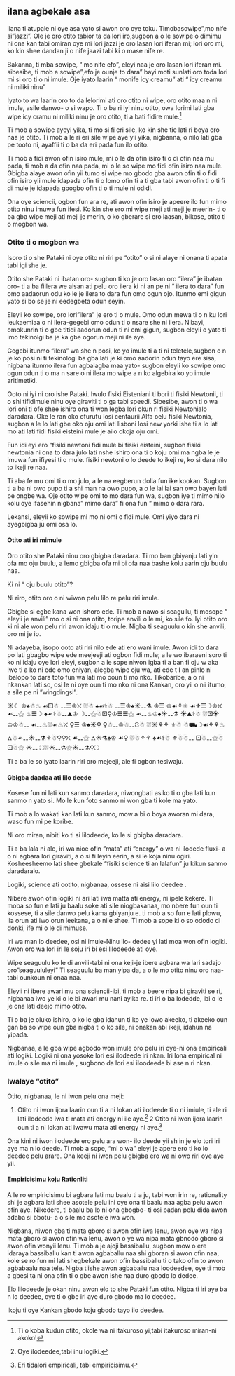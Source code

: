 ## ilana agbekale asa

ilana ti atupale ni oye asa yato si awon oro oye toku. Timobasowipe”,mo nife si”jazzi”. Ole je oro otito tabior ta da lori iro,sugbon a o le sowipe o dimimu ni ona kan tabi omiran oye mi lori jazzi je oro lasan lori iferan mi; lori oro mi, ko kin shee dandan ji o nife jaazi tabi ki o mase nife re.

Bakanna, ti mba sowipe, “ mo nife efo”, eleyi naa je oro lasan lori iferan mi. sibesibe, ti mob a sowipe”,efo je ounje to dara” bayi moti sunlati oro toda lori mi si oro ti o ni imule. Oje iyato laarin “ monife icy creamu” ati “ icy creamu ni miliki ninu”

Iyato to wa laarin oro to da lelorimi ati oro otito ni wipe, oro otito maa n ni imule, asile danwo- o si wapo. Ti o ba ri iyi ninu otito, owa lorimi lati gba wipe icy cramu ni miliki ninu je oro otito, ti a bati fidire mule.[^1]

Ti mob a sowipe ayeyi yika, ti mo si fi eri sile, ko kin she tie lati ri boya oro naa je otito. Ti mob a le ri eri sile wipe aye yii yika, nigbanna, o nilo lati gba pe tooto ni, ayaffii ti o ba da eri pada fun ilo otito.

Ti mob a fidi awon ofin isiro mule, mi o le da ofin isiro ti o di ofin naa mu pada, ti mob a da ofin naa pada, mi o le so wipe mo fidi ofin isiro naa mule. Gbigba alaye awon ofin yii tumo si wipe mo gbodo gba awon ofin ti o fidi ofin isiro yii mule idapada ofin ti o lomo ofin ti a ti gba tabi awon ofin ti o ti fi di mule je idapada gbogbo ofin ti o ti mule ni odidi.

Ona oye  sciencii, ogbon fun ara re, ati awon ofin isiro je apeere ilo fun  mimo otito ninu imuwa fun ifesi. Ko kin she ero mi wipe meji ati meji je meerin- ti o ba gba wipe meji ati meji je merin, o ko gberare si ero laasan, bikose, otito ti o mogbon wa.

### Otito ti o mogbon wa

Isoro ti o she Pataki ni oye otito ni riri pe “otito” o si ni alaye ni onana ti apata tabi igi she je.

Otito she Pataki ni ibatan oro- sugbon ti ko je oro lasan oro “ilera” je ibatan oro- ti a ba fiilera we aisan ati pelu oro ilera ki ni an pe ni “ ilera to dara” fun omo aadaorun odu ko le je ilera to dara fun omo ogun ojo. Itunmo emi gigun yato si bo se je ni eedegbeta odun seyin.

Eleyii ko sowipe, oro lori”ilera” je ero ti o mule. Omo odun mewa ti o n ku lori leukaemiaa o ni ilera-gegebi omo odun ti o nsare she ni ilera. Nibayi, omokunrin ti o gbe titidi aadorun odun ti ni emi gigun, sugbon eleyii o yato ti imo tekinolgi ba je ka gbe ogorun meji ni ile aye.

Gegebi itunmo “ilera” wa she n posi, ko yo imule ti a ti ni teletele,sugbon o n je ko posi ni ti tekinologi ba gba lati je ki omo aadorin odun tayo ere sisa, nigbana itunmo ilera fun agbalagba maa yato- sugbon eleyii ko sowipe omo ogun odun ti o ma n sare o ni ilera mo wipe a n ko algebira ko yo imule aritimetiki.

Ooto ni iyi ni oro ishe Pataki. Iwulo fisiki Eisteniani ti bori ti fisiki Newtonii, ti o shi tifidimule ninu oye giraviti ti o ga tabi speedi. Sibesibe, awon ti o wa lori oni ti ofe shee ishiro ona ti won legba lori okun ri fisiki Newtonialo daradara. Oke le ran oko ofurufu losi centaurii Alfa oelu fisiki Newtonia, sugbon a le lo lati gbe oko oju omi  lati lisboni losi new yorki ishe ti a lo lati mo ati lati fidi fisiki eisteini mule je ailo okoja oju omi.

Fun idi eyi ero “fisiki newtoni fidi mule bi fisiki eisteini, sugbon fisiki newtonia ni ona to dara julo lati nshe ishiro ona ti o koju omi ma ngba le je imuwa fun ifiyesi ti o mule. fisiki newtoni o lo deede to ikeji re, ko si dara nilo to ikeji re naa.

Ti aba fe mu omi ti o mo julo, a le na eegberun dolla fun ike kookan. Sugbon ti a ba ni owo pupo ti a shi man na owo pupo, a o le lai lai san owo bayen lati pe ongbe wa. Oje otito wipe omi to mo dara fun wa, sugbon iye ti mimo nilo kolu oye ifasehin nigbana” mimo dara” fi ona fun “ mimo o dara rara.

Lekansi, eleyii ko sowipe mi mo ni omi o fidi mule. Omi yiyo dara ni ayegbigba ju omi osa lo.

#### Otito ati iri mimule

Oro otito she Pataki ninu oro gbigba daradara. Ti mo ban gbiyanju lati yin ofa mo oju buulu, a lemo gbigba ofa mi bi ofa naa bashe kolu aarin oju buulu naa.

Ki ni “ oju buulu otito”?

Ni riro, otito oro o ni wiwon pelu lilo re pelu riri imule.

Gbigbe si egbe kana won ishoro ede. Ti mob a nawo si seagullu, ti mosope “ eleyii je anvili” mo o si ni ona otito, toripe anvili o le mi, ko sile fo. Iyi otito oro ki ni ale won pelu riri awon idaju ti o mule. Nigba ti seaguulu o kin she anvili, oro mi je io.

Ni adayeba, isopo ooto ati riri nilo ede ati ero wani imule. Awon idi to dara po lati gbagbo wipe ede meejeeji ati ogbon fidi mule; a le wo ibaraeni soro ti ko ni idaju oye lori eleyi, sugbon a le sope niwon igba ti a ban fi oju w aka iwe ti a ko ni ede omo eniyan, alegba wipe oju wa, ati ede t I an pinlo ni ibalopo to dara toto fun wa lati mo ooun ti mo nko. Tikobaribe, a o ni nkankan lati so, osi le ni oye oun ti mo nko ni ona Kankan, oro yii o nii itumo, a sile pe ni ”wingdingsi”.

☀☾ ♔♠☃♨ ☙⚀☃ ⚋☰♔⛌ ⛆☃ ♠☙⚕☃ ⚋☰♔♠☀⚋⚗ ♔☰ ♔☙⚘⚛ ☙⚜☰☽♔⛌ ☙⚋⚝ ♨☰☽ ♠☙⚕☃⚋⛰♔ ☽⚋⚝☃⚀⚲♔☰☰⚝ ☙⚋♨♔♠☀⚋⚗ ☀⛰⚕☃ ⛆⚀☀♔♔☃⚋ ☙⚋♨⛆☙♨⛌ ⚲☰ ♔♠☀⚲ ⚲☃⚋♔☃⚋⛻☃ ⛆☀⚘⚘ ⚜☃ ☃⛟☽☙⚘⚘♨ ⛼☃☙⚋☀⚋⚗⚘☃⚲⚲⛌ ☙⚋⚝ ⛼☀⚗♠♔ ☙⚲ ⛆☃⚘⚘ ♠☙⚕☃ ⚜☃☃⚋ ⚀☃⚋⚝☃⚀☃⚝ ☀⚋ ⛶⛆☀⚋⚗⚝☀⚋⚗⚲⛶

Ti a ba le so iyato laarin riri oro mejeeji, ale fi ogbon tesiwaju.

#### Gbigba daadaa ati lilo deede

Kosese fun ni lati kun sanmo daradara, niwongbati asiko ti o gba lati kun sanmo n yato si. Mo le kun foto sanmo ni won gba ti kole ma yato.

Ti mob a lo wakati kan lati kun sanmo, mow a bi o boya aworan mi dara, waso fun mi pe koribe.

Ni oro miran, nibiti ko ti si lilodeede, ko le si gbigba daradara.

Ti a ba lala ni ale, iri wa nioe ofin “mata” ati “energy” o wa ni ilodede fluxi- a o ni agbara lori giraviti, a o si fi leyin eerin, a si le koja ninu ogiri. Kosheesheemo lati shee gbekale “fisiki science ti an lalafun” ju kikun sanmo daradaralo.

Logiki, science ati ootito, nigbanaa, ossese ni aisi lilo deedee .

Nibere awon ofin logiki ni ari lati iwa matta ati energy, ni ipele kekere. Ti moba so fun e lati ju baalu soke ati sile niogbakanaa, mo nbere fun oun ti kossese, ti a sile danwo pelu kama gbiyanju e. ti mob a so fun e lati plowu, ila orun ati iwo orun leekana, a o nile shee. Ti mob a sope ki o so ododo di donki, ife mi o le di mimuse.

Iri wa man lo deedee, osi ni imule-Ninu ilo- dedee yi lati moa won ofin logiki. Awon oro wa lori iri le soju iri bi esi lilodeede ati oye.

Wipe seaguulu ko le di anvili-tabi ni ona keji-je ibere agbara wa lari sadajo oro”seaguululeyi” Ti seaguulu ba man yipa da, a o le mo otito ninu oro naa-tabi ounkoun ni onaa naa.

Eleyii ni ibere awari mu ona sciencii-ibi, ti mob a beere nipa bi giraviti se ri, nigbanaa iwo ye ki o le bi awari mu nani ayika re. ti iri o ba lodedde, ibi o le je ona lati deejo mimo otito.

Ti o ba je oluko ishiro, o ko le gba idahun ti ko ye lowo akeeko, ti akeeko oun gan ba so wipe oun gba nigba ti o ko sile, ni onakan abi ikeji, idahun na yipada.

Nigbanaa, a le gba wipe agbodo won imule oro pelu iri oye-ni ona empiricali ati logiki. Logiki ni ona yosoke lori esi ilodeede iri nkan. Iri lona empirical ni imule o sile ma ni imule , sugbono da lori esi iloodeede bi ase n ri nkan.

### Iwalaye “otito”

Otito, nigbanaa, le ni iwon pelu ona meji:

1. Otito ni iwon ijora laarin oun ti a ni lokan ati ilodeede ti o ni imiule, ti ale ri lati ilodeede iwa ti mata ati energy ni ile aye.[^2]
2 Otito ni iwon ijora laarin oun ti a ni lokan ati iwawu mata ati energy ni aye.[^3]

Ona kini ni iwon ilodeede ero pelu ara won- ilo deede yii sh in je elo tori iri aye ma n lo deede. Ti mob a sope, “mi o wa” eleyi je apere ero ti ko lo deedee pelu arare. Ona keeji ni iwon pelu gbigba ero wa ni owo riri oye aye yii.

#### Empiricisimu koju Rationliti

A le ro empiricisimu bi agbara lati mu baalu ti a ju, tabi won irin re, rationality shi je agbara lati shee asotele pelu ini oye ona ti baalu naa agba pelu awon ofin aye. Nikedere, ti baalu ba lo ni ona gbogbo- ti osi padan pelu dida awon adaba si bbotu- a o sile mo asotele iwa won.

Nigbana, niwon gba ti mata gboro si awon ofin iwa lenu, awon oye wa nipa mata gboro si awon ofin wa lenu, awon o ye wa nipa mata gbnodo gboro si awon ofin wonyii lenu. Ti mob a je ajoji bassiballu, sugbon mow o ere idaraya bassiballu kan ti awon agbaballu naa shi gboran si awon ofin naa, kole se ro fun mi lati shegbekale awon ofin bassiballu ti o tako ofin to awon agbabaalu naa tele. Nigba tiishe awon agbaballu naa loodeedee, oye ti mob a gbesi ta ni ona ofin ti o gbe awon ishe naa duro gbodo lo dedee.

Elo lilodeede je okan ninu awon elo to she Pataki fun otito. Nigba ti iri aye ba n lo deedee, oye ti o gbe iri aye duro gbodo ma lo deedee.

Ikoju ti oye Kankan gbodo koju gbodo tayo ilo deedee.

[^1]: Ti o koba kudun otito, okole wa ni itakuroso yi,tabi itakuroso miran-ni akoko!

[^2]: Oye ilodeedee,tabi inu logiki.

[^3]: Eri tidalori empiricali, tabi empiricisimu.

